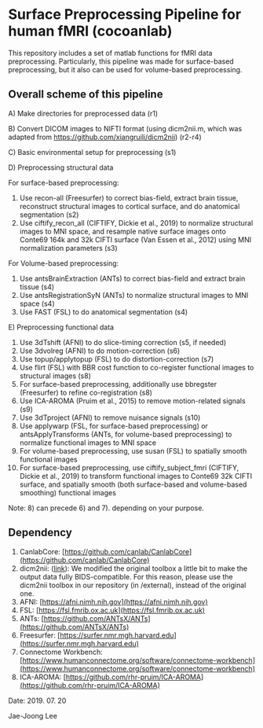 # Surface Preprocessing Pipeline for human fMRI (cocoanlab)

This repository includes a set of matlab functions for fMRI data preprocessing. Particularly, this pipeline was made for surface-based preprocessing, but it also can be used for volume-based preprocessing.

## Overall scheme of this pipeline

A) Make directories for preprocessed data (r1)

B) Convert DICOM images to NIFTI format (using dicm2nii.m, which was adapted from https://github.com/xiangruili/dicm2nii) (r2-r4)

C) Basic environmental setup for preprocessing (s1)

D) Preprocessing structural data

  For surface-based preprocessing:
  
  1) Use recon-all (Freesurfer) to correct bias-field, extract brain tissue, reconstruct structural images to cortical surface, and do anatomical segmentation (s2)
  2) Use ciftify_recon_all (CIFTIFY, Dickie et al., 2019) to normalize structural images to MNI space, and resample native surface images onto Conte69 164k and 32k CIFTI surface (Van Essen et al., 2012) using MNI normalization parameters (s3)
    
  For Volume-based preprocessing:
    
  1) Use antsBrainExtraction (ANTs) to correct bias-field and extract brain tissue (s4)
  2) Use antsRegistrationSyN (ANTs) to normalize structural images to MNI space (s4)
  3) Use FAST (FSL) to do anatomical segmentation (s4)
  
E) Preprocessing functional data

  1) Use 3dTshift (AFNI) to do slice-timing correction (s5, if needed)
  2) Use 3dvolreg (AFNI) to do motion-correction (s6)
  3) Use topup/applytopup (FSL) to do distortion-correction (s7)
  4) Use flirt (FSL) with BBR cost function to co-register functional images to structural images (s8)
  5) For surface-based preprocessing, additionally use bbregster (Freesurfer) to refine co-registration (s8)
  6) Use ICA-AROMA (Pruim et al., 2015) to remove motion-related signals (s9)
  7) Use 3dTproject (AFNI) to remove nuisance signals (s10)
  8) Use applywarp (FSL, for surface-based preprocessing) or antsApplyTransforms (ANTs, for volume-based preprocessing) to normalize functional images to MNI space
  9) For volume-based preprocessing, use susan (FSL) to spatially smooth functional images
  10) For surface-based preprocessing, use ciftify_subject_fmri (CIFTIFY, Dickie et al., 2019) to transform functional images to Conte69 32k CIFTI surface, and spatially smooth (both surface-based and volume-based smoothing) functional images
  
  Note: 8) can precede 6) and 7). depending on your purpose.


## Dependency

1. CanlabCore: [https://github.com/canlab/CanlabCore](https://github.com/canlab/CanlabCore)
2. dicm2nii: ([link](https://www.mathworks.com/matlabcentral/fileexchange/42997-dicom-to-nifti-converter--nifti-tool-and-viewer)): We modified the original toolbox a little bit to make the output data fully BIDS-compatible. For this reason, please use the dicm2nii toolbox in our repository (in /external), instead of the original one. 
3. AFNI: [https://afni.nimh.nih.gov](https://afni.nimh.nih.gov)
4. FSL: [https://fsl.fmrib.ox.ac.uk](https://fsl.fmrib.ox.ac.uk)
5. ANTs: [https://github.com/ANTsX/ANTs](https://github.com/ANTsX/ANTs)
6. Freesurfer: [https://surfer.nmr.mgh.harvard.edu](https://surfer.nmr.mgh.harvard.edu)
7. Connectome Workbench: [https://www.humanconnectome.org/software/connectome-workbench](https://www.humanconnectome.org/software/connectome-workbench)
8. ICA-AROMA: [https://github.com/rhr-pruim/ICA-AROMA](https://github.com/rhr-pruim/ICA-AROMA)
  
  
Date: 2019. 07. 20

Jae-Joong Lee
